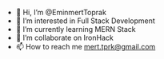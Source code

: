 - 👋 Hi, I’m @EminmertToprak
- 👀 I’m interested in Full Stack Development
- 🌱 I’m currently learning MERN Stack
- 💞️ I’m collaborate on IronHack
- 📫 How to reach me mert.tprk@gmail.com

<!---
EminmertToprak/EminmertToprak is a ✨ special ✨ repository because its `README.md` (this file) appears on your GitHub profile.
You can click the Preview link to take a look at your changes.
--->
